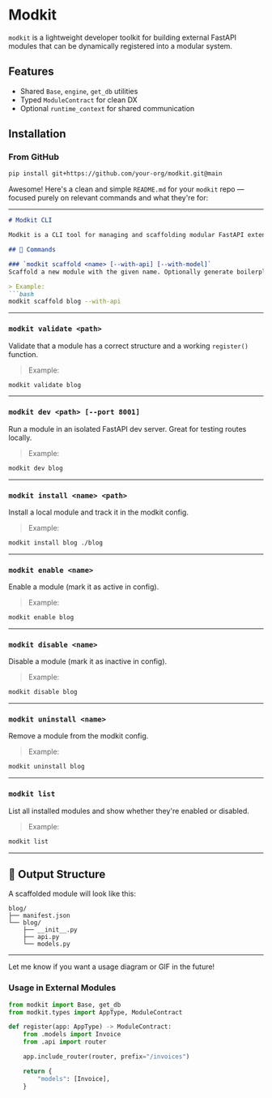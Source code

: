 # Modkit

`modkit` is a lightweight developer toolkit for building external FastAPI modules that can be dynamically registered into a modular system.

## Features

- Shared `Base`, `engine`, `get_db` utilities
- Typed `ModuleContract` for clean DX
- Optional `runtime_context` for shared communication

## Installation

### From GitHub

```bash
pip install git+https://github.com/your-org/modkit.git@main
```
Awesome! Here's a clean and simple `README.md` for your `modkit` repo — focused purely on relevant commands and what they're for:

---

```md
# Modkit CLI

Modkit is a CLI tool for managing and scaffolding modular FastAPI extensions. It helps developers scaffold, validate, run, and manage modules in a consistent, developer-friendly way.

## 🔧 Commands

### `modkit scaffold <name> [--with-api] [--with-model]`
Scaffold a new module with the given name. Optionally generate boilerplate API and/or model files.

> Example:
```bash
modkit scaffold blog --with-api
```

---

### `modkit validate <path>`
Validate that a module has a correct structure and a working `register()` function.

> Example:
```bash
modkit validate blog
```

---

### `modkit dev <path> [--port 8001]`
Run a module in an isolated FastAPI dev server. Great for testing routes locally.

> Example:
```bash
modkit dev blog
```

---

### `modkit install <name> <path>`
Install a local module and track it in the modkit config.

> Example:
```bash
modkit install blog ./blog
```

---

### `modkit enable <name>`
Enable a module (mark it as active in config).

> Example:
```bash
modkit enable blog
```

---

### `modkit disable <name>`
Disable a module (mark it as inactive in config).

> Example:
```bash
modkit disable blog
```

---

### `modkit uninstall <name>`
Remove a module from the modkit config.

> Example:
```bash
modkit uninstall blog
```

---

### `modkit list`
List all installed modules and show whether they're enabled or disabled.

> Example:
```bash
modkit list
```

---

## 📁 Output Structure

A scaffolded module will look like this:

```
blog/
├── manifest.json
└── blog/
    ├── __init__.py
    ├── api.py
    └── models.py
```

---

Let me know if you want a usage diagram or GIF in the future!

### Usage in External Modules

```python
from modkit import Base, get_db
from modkit.types import AppType, ModuleContract

def register(app: AppType) -> ModuleContract:
    from .models import Invoice
    from .api import router

    app.include_router(router, prefix="/invoices")

    return {
        "models": [Invoice],
    }
```
